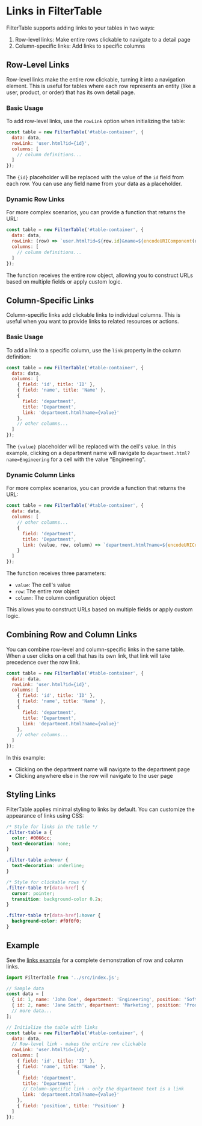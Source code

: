 # Links in FilterTable

FilterTable supports adding links to your tables in two ways:
1. Row-level links: Make entire rows clickable to navigate to a detail page
2. Column-specific links: Add links to specific columns

## Row-Level Links

Row-level links make the entire row clickable, turning it into a navigation element. This is useful for tables where each row represents an entity (like a user, product, or order) that has its own detail page.

### Basic Usage

To add row-level links, use the `rowLink` option when initializing the table:

```javascript
const table = new FilterTable('#table-container', {
  data: data,
  rowLink: 'user.html?id={id}',
  columns: [
    // column definitions...
  ]
});
```

The `{id}` placeholder will be replaced with the value of the `id` field from each row. You can use any field name from your data as a placeholder.

### Dynamic Row Links

For more complex scenarios, you can provide a function that returns the URL:

```javascript
const table = new FilterTable('#table-container', {
  data: data,
  rowLink: (row) => `user.html?id=${row.id}&name=${encodeURIComponent(row.name)}`,
  columns: [
    // column definitions...
  ]
});
```

The function receives the entire row object, allowing you to construct URLs based on multiple fields or apply custom logic.

## Column-Specific Links

Column-specific links add clickable links to individual columns. This is useful when you want to provide links to related resources or actions.

### Basic Usage

To add a link to a specific column, use the `link` property in the column definition:

```javascript
const table = new FilterTable('#table-container', {
  data: data,
  columns: [
    { field: 'id', title: 'ID' },
    { field: 'name', title: 'Name' },
    { 
      field: 'department', 
      title: 'Department',
      link: 'department.html?name={value}'
    },
    // other columns...
  ]
});
```

The `{value}` placeholder will be replaced with the cell's value. In this example, clicking on a department name will navigate to `department.html?name=Engineering` for a cell with the value "Engineering".

### Dynamic Column Links

For more complex scenarios, you can provide a function that returns the URL:

```javascript
const table = new FilterTable('#table-container', {
  data: data,
  columns: [
    // other columns...
    { 
      field: 'department', 
      title: 'Department',
      link: (value, row, column) => `department.html?name=${encodeURIComponent(value)}&company=${encodeURIComponent(row.company)}`
    }
  ]
});
```

The function receives three parameters:
- `value`: The cell's value
- `row`: The entire row object
- `column`: The column configuration object

This allows you to construct URLs based on multiple fields or apply custom logic.

## Combining Row and Column Links

You can combine row-level and column-specific links in the same table. When a user clicks on a cell that has its own link, that link will take precedence over the row link.

```javascript
const table = new FilterTable('#table-container', {
  data: data,
  rowLink: 'user.html?id={id}',
  columns: [
    { field: 'id', title: 'ID' },
    { field: 'name', title: 'Name' },
    { 
      field: 'department', 
      title: 'Department',
      link: 'department.html?name={value}'
    },
    // other columns...
  ]
});
```

In this example:
- Clicking on the department name will navigate to the department page
- Clicking anywhere else in the row will navigate to the user page

## Styling Links

FilterTable applies minimal styling to links by default. You can customize the appearance of links using CSS:

```css
/* Style for links in the table */
.filter-table a {
  color: #0066cc;
  text-decoration: none;
}

.filter-table a:hover {
  text-decoration: underline;
}

/* Style for clickable rows */
.filter-table tr[data-href] {
  cursor: pointer;
  transition: background-color 0.2s;
}

.filter-table tr[data-href]:hover {
  background-color: #f0f0f0;
}
```

## Example

See the [links example](../examples/links-example.html) for a complete demonstration of row and column links.

```javascript
import FilterTable from '../src/index.js';

// Sample data
const data = [
  { id: 1, name: 'John Doe', department: 'Engineering', position: 'Software Engineer' },
  { id: 2, name: 'Jane Smith', department: 'Marketing', position: 'Product Manager' },
  // more data...
];

// Initialize the table with links
const table = new FilterTable('#table-container', {
  data: data,
  // Row-level link - makes the entire row clickable
  rowLink: 'user.html?id={id}',
  columns: [
    { field: 'id', title: 'ID' },
    { field: 'name', title: 'Name' },
    { 
      field: 'department', 
      title: 'Department',
      // Column-specific link - only the department text is a link
      link: 'department.html?name={value}'
    },
    { field: 'position', title: 'Position' }
  ]
});
